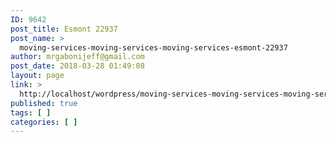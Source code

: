 ```yaml
---
ID: 9642
post_title: Esmont 22937
post_name: >
  moving-services-moving-services-moving-services-esmont-22937
author: mrgabonijeff@gmail.com
post_date: 2018-03-28 01:49:08
layout: page
link: >
  http://localhost/wordpress/moving-services-moving-services-moving-services-esmont-22937/
published: true
tags: [ ]
categories: [ ]
---
```

